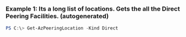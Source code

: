### Example 1: Its a long list of locations. Gets the all the Direct Peering Facilities. (autogenerated)
```powershell
PS C:\> Get-AzPeeringLocation -Kind Direct
```

